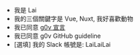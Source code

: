 - 我是 Lai
- 我的三個關鍵字是 Vue, Nuxt, 我好喜歡動物
- 我已同意 [g0v 宣言](https://g0v.tw/zh-TW/manifesto.html)
- 我已同意 g0v GitHub guideline
- [選填] 我的 Slack 帳號是: LaiLaiLai
